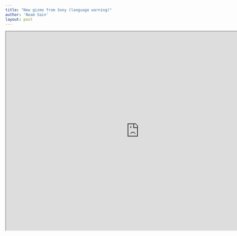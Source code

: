 ```yaml
---
title: "New gizmo from Sony (language warning)"
author: 'Noam Sain'
layout: post
---
```


<iframe src="https://www.youtube.com/embed/8AyVh1_vWYQ?feature=oembed" title="Sony Releases Stupid Piece Of Shit That Doesn't Fucking Work" height="630" width="840"></iframe>
